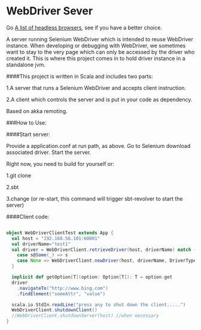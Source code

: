 # WebDriver Sever

Go [A list of headless browsers](http://www.asad.pw/HeadlessBrowsers/), see if you have a better choice.

A server running Selenium WebDriver which is intended to reuse WebDriver instance.
When developing or debugging with WebDriver, we sometimes want to stay to the very page which can only be accessed by the driver who created it.
This is where this project comes in to hold driver instance in a standalone jvm.


####This project is written in Scala and includes two parts:

1.A server that runs a Selenium WebDriver and accepts client instruction.

2.A client which controls the server and is put in your code as dependency.

Based on akka remoting.

###How to Use:

####Start server:

Provide a application.conf at run path, as above. Go to Selenium download associated driver. Start the server.

Right now, you need to build for yourself or:

1.git clone

2.sbt

3.change (or re-start, this command will trigger sbt-revolver to start the server)

####Client code:

```scala

object WebDriverClientTest extends App {
  val host = "192.168.56.101:60001"
  val driverName="test1"
  val driver = WebDriverClient.retrieveDriver(host, driverName) match {
    case s@Some(_) => s
    case None => WebDriverClient.newDriver(host, driverName, DriverTypes.Chrome)
  }

  implicit def getOption[T](option: Option[T]): T = option.get
  driver
    .navigateTo("http://www.bing.com")
    .findElement("someAttr", "value")

  scala.io.StdIn.readLine("press any to shut down the client.....")
  WebDriverClient.shutdownClient()
  //WebDriverClient.shutdownServer(host) //when necessary
}

```
